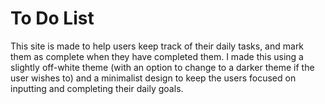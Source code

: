 # To Do List 
This site is made to help users keep track of their daily tasks, and mark them as complete when they have completed them. I made this using a slightly off-white theme (with an option to change to a darker theme if the user wishes to) and a minimalist design to keep the users focused on inputting and completing their daily goals. 